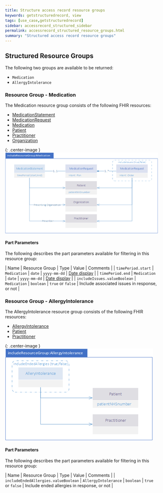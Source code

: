 ```yaml
---
title: Structure access record resource groups
keywords: getstructuredrecord, view
tags: [use_case,getstructuredrecord]
sidebar: accessrecord_structured_sidebar
permalink: accessrecord_structured_resource_groups.html
summary: "Structured access record resource groups"
---
```


## Structured Resource Groups ##

The following two groups are available to be returned:

- `Medication`
- `AllergyIntolerance`


### Resource Group - Medication ###

The Medication resource group consists of the following FHIR resources:

- [MedicationStatement](https://www.hl7.org/fhir/medicationstatement.html "MedicationStatement")
- [MedicationRequest](https://www.hl7.org/fhir/medicationrequest.html "MedicationRequest")
- [Medication](http://www.hl7.org/fhir/STU3/medication.html "Medication")
- [Patient](https://www.hl7.org/fhir/patient.html "Patient")
- [Practitioner](https://www.hl7.org/fhir/practitioner.html "Practitioner")
- [Organization](https://www.hl7.org/fhir/organization.html "Organization")

{: .center-image }
![Medication Resource Group diagram](images/access_structured/MedicationResourceGroup.png)


#### Part Parameters ####

The following describes the part parameters available for filtering in this resource group:

| Name                  | Resource Group | Type | Value | Comments |
| `timePeriod.start` | `Medication` | `date` | `yyyy-mm-dd` | [Date display](http://systems.digital.nhs.uk/data/cui/uig/datedisplay.pdf) |
| `timePeriod.end` | `Medication` | `date` | `yyyy-mm-dd` | [Date display](http://systems.digital.nhs.uk/data/cui/uig/datedisplay.pdf) |
| `includeIssues.valueBoolean` | `Medication` | `boolean` | `true` or `false` | Include associated issues in response, or not |


### Resource Group - AllergyIntolerance ###

The AllergyIntolerance resource group consists of the following FHIR resources:

- [AllergyIntolerance](http://www.hl7.org/fhir/STU3/allergyintolerance.html "AllergyIntolerance")
- [Patient](https://www.hl7.org/fhir/patient.html "Patient")
- [Practitioner](https://www.hl7.org/fhir/practitioner.html "Practitioner")


{: .center-image }
![AlleryIntolerance Resource Group diagram](images/access_structured/AllergyIntoleranceResourceGroup.png)


#### Part Parameters ####

The following describes the part parameters available for filtering in this resource group:

| Name                  | Resource Group | Type | Value | Comments |
| `includeEndedAllergies.valueBoolean` | `AllergyIntolerance` | `boolean` | `true` or `false` | Include ended allergies in response, or not |



<!--
## Operation Definition ##

The request payload is a set of [Parameters](https://www.hl7.org/fhir/parameters.html) conforming to the `gpconnect-structuredrecord-operation-1` profiled `OperationDefinition`, see below:


```xml
<Parameters xmlns="http://hl7.org/fhir">
	<id value="b28bbed9-55b1-46ea-b019-b984a156decc"/>
	<meta>
		<profile value="https://fhir.nhs.uk/STU3/OperationDefinition/GPConnect-AccessStructuredRecord-1"/>
	</meta>	
	<parameter>
		<name value="patientNHSnumber"/>
		<valueIdentifier id="4569871235"/>
	</parameter>
	<parameter>
		<name value="includeResourceGroup:Medication"/>
			<part>
				<name value="timePeriod"/>
				<valuePeriod>
					<start value="2017-01-01"/>
					<end value="2018-02-01"/>
				</valuePeriod>
			</part>
			<part>
				<name value="includeIssues"/>
				<valueBoolean value="true"/>
			</part>
	</parameter>
	<parameter>
		<name value="includeResourceGroup:AllergyIntolerance"/>
			<part>
				<name value="includeResolvedAllergies"/>
				<valueBoolean value="true"/>
			</part>
	</parameter>
</Parameters>
```
-->
